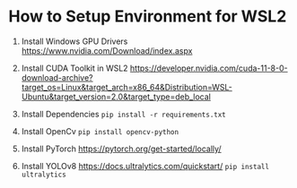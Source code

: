 # How to Setup Environment for WSL2

1. Install Windows GPU Drivers
https://www.nvidia.com/Download/index.aspx

2. Install CUDA Toolkit in WSL2
https://developer.nvidia.com/cuda-11-8-0-download-archive?target_os=Linux&target_arch=x86_64&Distribution=WSL-Ubuntu&target_version=2.0&target_type=deb_local

3. Install Dependencies
`pip install -r requirements.txt`

5. Install OpenCv
`pip install opencv-python`

4. Install PyTorch
https://pytorch.org/get-started/locally/

5. Install YOLOv8
https://docs.ultralytics.com/quickstart/
`pip install ultralytics`